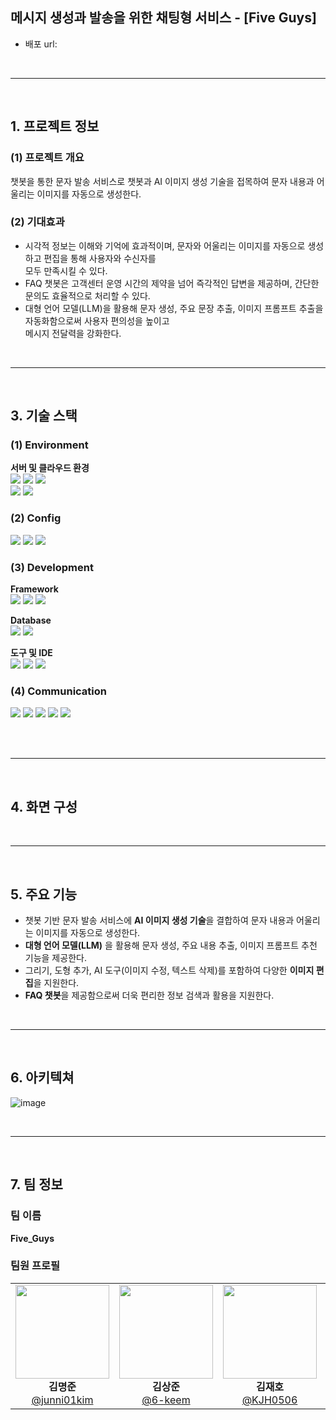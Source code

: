 ## 메시지 생성과 발송을 위한 채팅형 서비스 - [Five Guys]

- 배포 url: 

<br>

---

<br>

## 1. 프로젝트 정보

### (1) 프로젝트 개요
챗봇을 통한 문자 발송 서비스로 챗봇과 AI 이미지 생성 기술을 접목하여 문자 내용과 어울리는 이미지를 자동으로 생성한다. <br>

### (2) 기대효과
- 시각적 정보는 이해와 기억에 효과적이며, 문자와 어울리는 이미지를 자동으로 생성하고 편집을 통해 사용자와 수신자를<br> 모두 만족시킬 수 있다.
- FAQ 챗봇은 고객센터 운영 시간의 제약을 넘어 즉각적인 답변을 제공하며, 간단한 문의도 효율적으로 처리할 수 있다.
- 대형 언어 모델(LLM)을 활용해 문자 생성, 주요 문장 추출, 이미지 프롬프트 추출을 자동화함으로써 사용자 편의성을 높이고<br> 메시지 전달력을 강화한다.

<br>

---

<br>


## 3. 기술 스택

### (1) Environment
**서버 및 클라우드 환경**<br>
<img src="https://img.shields.io/badge/amazons3-569A31?style=for-the-badge&logo=amazons3&logoColor=white"> <img src="https://img.shields.io/badge/amazonec2-FF9900?style=for-the-badge&logo=amazonec2&logoColor=white"> <img src="https://img.shields.io/badge/Amazon%20CloudFront-FF9900?style=for-the-badge&logo=amazonaws&logoColor=white">
<br><img src="https://img.shields.io/badge/docker-2496ED?style=for-the-badge&logo=docker&logoColor=white"> <img src="https://img.shields.io/badge/Duck%20DNS-78C52F?style=for-the-badge&logo=duckduckgo&logoColor=white"> 

### (2) Config
<img src="https://img.shields.io/badge/npm-CB3837?style=for-the-badge&logo=npm&logoColor=white"> <img src="https://img.shields.io/badge/pnpm-F69220?style=for-the-badge&logo=pnpm&logoColor=white"> <img src="https://img.shields.io/badge/swagger-85EA2D?style=for-the-badge&logo=swagger&logoColor=white">

### (3) Development
**Framework**<br>
<img src="https://img.shields.io/badge/next.js-000000?style=for-the-badge&logo=nextdotjs&logoColor=white"> <img src="https://img.shields.io/badge/springboot-6DB33F?style=for-the-badge&logo=springboot&logoColor=white"> <img src="https://img.shields.io/badge/tailwindcss-06B6D4?style=for-the-badge&logo=tailwindcss&logoColor=white"><br>

**Database**<br>
<img src="https://img.shields.io/badge/mariadb-003545?style=for-the-badge&logo=mariadb&logoColor=white"> <img src="https://img.shields.io/badge/redis-FF4438?style=for-the-badge&logo=redis&logoColor=white"><br>

**도구 및 IDE**<br>
<img src="https://img.shields.io/badge/webstorm-000000?style=for-the-badge&logo=webstorm&logoColor=white"> <img src="https://img.shields.io/badge/intellijidea-000000?style=for-the-badge&logo=intellijidea&logoColor=white"> <img src="https://img.shields.io/badge/VS%20Code-007ACC?style=for-the-badge&logo=visualstudiocode&logoColor=white"><br>

### (4) Communication
<img src="https://img.shields.io/badge/jira-0052CC?style=for-the-badge&logo=jira&logoColor=white"> <img src="https://img.shields.io/badge/confluence-172B4D?style=for-the-badge&logo=confluence&logoColor=white"> <img src="https://img.shields.io/badge/github-181717?style=for-the-badge&logo=github&logoColor=white"> <img src="https://img.shields.io/badge/githubactions-2088FF?style=for-the-badge&logo=githubactions&logoColor=white"> <img src="https://img.shields.io/badge/figma-F24E1E?style=for-the-badge&logo=figma&logoColor=white"> <br><br>

<br>

---

<br>

## 4. 화면 구성



<br>

---

<br>

## 5. 주요 기능
- 챗봇 기반 문자 발송 서비스에 **AI 이미지 생성 기술**을 결합하여 문자 내용과 어울리는 이미지를 자동으로 생성한다. 
- **대형 언어 모델(LLM)** 을 활용해 문자 생성, 주요 내용 추출, 이미지 프롬프트 추천 기능을 제공한다.
- 그리기, 도형 추가, AI 도구(이미지 수정, 텍스트 삭제)를 포함하여 다양한 **이미지 편집**을 지원한다.
- **FAQ 챗봇**을 제공함으로써 더욱 편리한 정보 검색과 활용을 지원한다.

<br>

---

<br>

## 6. 아키텍쳐
![image](https://github.com/user-attachments/assets/b4c9c245-f6e6-4d60-90f4-ba7ab580b32c)


<br>

---

<br>

## 7. 팀 정보

### 팀 이름
**Five_Guys**

### 팀원 프로필

<div align="center">
  <table>
    <tr>
      <td align="center">
        <img src="https://github.com/junni01kim.png" width="150" height="150" style="object-fit: cover;"><br>
        <strong>김명준</strong><br>
        <a href="https://github.com/junni01kim">@junni01kim</a>
      </td>
      <td align="center">
        <img src="https://github.com/6-keem.png" width="150" height="150" style="object-fit: cover;"><br>
        <strong>김상준</strong><br>
        <a href="https://github.com/6-keem">@6-keem</a>
      </td>
      <td align="center">
        <img src="https://github.com/KJH0506.png" width="150" height="150" style="object-fit: cover;"><br>
        <strong>김재호</strong><br>
        <a href="https://github.com/KJH0506">@KJH0506</a>
      </td>
      <td align="center">
        <img src="https://github.com/HS-JNYLee.png" width="150" height="150" style="object-fit: cover;"><br>
        <strong>이준희</strong><br>
        <a href="https://github.com/HS-JNYLee">@HS-JNYLee</a>
      </td>
      <td align="center">
        <img src="https://github.com/codingsimul.png" width="150" height="150" style="object-fit: cover;"><br>
        <strong>황준익</strong><br>
        <a href="https://github.com/codingsimul">@codingsimul</a>
      </td>
    </tr>
  </table>
</div>
<br>

